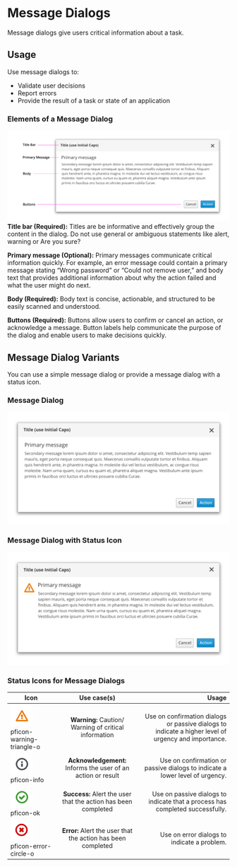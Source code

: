 # Message Dialogs

Message dialogs give users critical information about a task.

## Usage
Use message dialogs to:
- Validate user decisions
- Report errors
- Provide the result of a task or state of an application

### Elements of a Message Dialog
![Message Dialog 1](img/msg-dialog1@2x.png)
 **Title bar (Required):** Titles are be informative and effectively group the content in the dialog. Do not use general or ambiguous statements like alert, warning or Are you sure?

**Primary message (Optional):** Primary messages communicate critical information quickly. For example, an error message could contain a primary message stating “Wrong password” or “Could not remove user,” and body text that provides additional information about why the action failed and what the user might do next.

**Body (Required):** Body text is concise, actionable, and structured to be easily scanned and understood.

**Buttons (Required):** Buttons allow users to confirm or cancel an action, or acknowledge a message. Button labels help communicate the purpose of the dialog and enable users to make decisions quickly.

## Message Dialog Variants
You can use a simple message dialog or provide a message dialog with a status icon.

### Message Dialog
![Message Dialog 2](img/msg-dialog2@2x.png)

### Message Dialog with Status Icon
![Message Dialog 3](img/msg-dialog3@2x.png)

### Status Icons for Message Dialogs
| Icon        | Use case(s)          | Usage |
| ------------- |:-------------:| -----:|
| ![status icon](img/status-icon1.png) pficon-warning-triangle-o | **Warning:** Caution/ Warning of critical information|Use on confirmation dialogs or passive dialogs to indicate a higher level of urgency and importance.|
| ![status icon](img/status-icon2.png) pficon-info| **Acknowledgement:** Informs the user of an action or result| Use on confirmation or passive dialogs to indicate a lower level of urgency.|
| ![status icon](img/status-icon3.png) pficon-ok|**Success:** Alert the user that the action has been completed| Use on passive dialogs to indicate that a process has completed successfully.|
| ![status icon](img/status-icon4.png) pficon-error-circle-o| **Error:** Alert the user that the action has been completed| Use on error dialogs to indicate a problem. |
